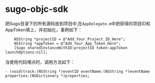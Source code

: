 # sugo-objc-sdk


把Sugo目录下的所有源码放到项目中,在`AppDelegate.m`中把获得的项目ID和AppToken填上，并初始化，事例如下：

```
	NSString *projectID = @"Add_Your_Project_ID_Here";
    NSString *appToken = @"Add_Your_App_Token_Here";
    [Sugo sharedInstanceWithID:projectID token:appToken launchOptions:nil];
```

当使用代码埋点时，调用方法如下：

```
- (void)track:(NSString *)eventID eventName:(NSString *)eventName properties:(NSDictionary *)properties;
```

